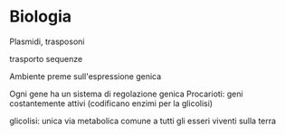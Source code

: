 # Biologia

Plasmidi, trasposoni

trasporto sequenze

Ambiente preme sull'espressione genica

Ogni gene ha un sistema di regolazione genica
Procarioti: geni costantemente attivi (codificano enzimi per la glicolisi)

glicolisi: unica via metabolica comune a tutti gli esseri viventi sulla terra
<!--stackedit_data:
eyJoaXN0b3J5IjpbLTIxMjY0Mzc2MjMsLTgzMTg2NzU1MV19
-->